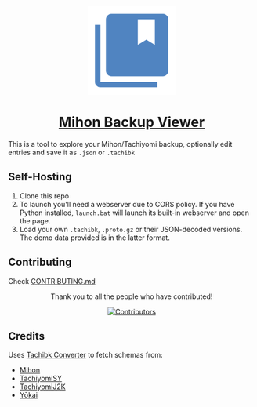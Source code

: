 <div align="center">
  <a href="https://backup.mihon.tools">
    <img align="center" src="site/img/icons/apple-touch-icon.png" alt="Logo">
  </a>

# [Mihon Backup Viewer](https://backup.mihon.tools)

</div>

This is a tool to explore your Mihon/Tachiyomi backup, optionally edit entries and save it as `.json` or `.tachibk`


## Self-Hosting

1. Clone this repo
2. To launch you'll need a webserver due to CORS policy. If you have Python installed, `launch.bat` will launch its built-in webserver and open the page.
4. Load your own `.tachibk`, `.proto.gz` or their JSON-decoded versions. The demo data provided is in the latter format.

## Contributing

Check [CONTRIBUTING.md](https://github.com/Animeboynz/Mihon-Backup-Viewer/blob/main/CONTRIBUTING.md)

<div align="center">

Thank you to all the people who have contributed!

<a href="https://github.com/Animeboynz/Mihon-Backup-Viewer/graphs/contributors">
    <img src="https://contrib.rocks/image?repo=Animeboynz/Mihon-Backup-Viewer" alt="Contributors" title="Contributors" width="200"/>
</a>
</div>

## Credits
Uses [Tachibk Converter](https://github.com/BrutuZ/tachibk-converter) to fetch schemas from:
  - [Mihon](https://github.com/mihonapp/mihon)
  - [TachiyomiSY](https://github.com/jobobby04/TachiyomiSY)
  - [TachiyomiJ2K](https://github.com/Jays2Kings/tachiyomiJ2K)
  - [Yōkai](https://github.com/null2264/yokai)
